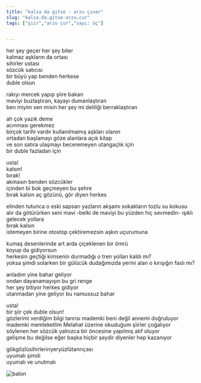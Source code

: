 ```yaml
---
title: "kalsa da gitse - arzu çınar"
slug: "kalsa.da.gitse-arzu.cur"
tags: ["şiir","arzu çur","sayı: üç"]


---
```

her şey geçer her şey biter    
kalmaz aşkların da ortası  
sihirler ustası  
sözcük satıcısı  
bir büyü yap benden herkese  
duble olsun

rakıyı mercek yapıp şiire bakan  
maviyi buzlaştıran, kayayı dumanlaştıran  
ben miyim sen misin her şey mi deliliği berraklaştıran

ah çok yazık deme  
acınması gerekmez  
birçok tarihi vardır kullanılmamış aşkları olanın  
ortadan başlamayı göze alanlara açık kitap  
ve son satıra ulaşmayı beceremeyen utangaçlık için  
bir duble fazladan için

usta!  
kalsın!  
bırak!  
akmasın benden sözcükler  
içinden bi bok geçmeyen bu şehre  
bırak kalsın aç gözünü, gör diyen herkes

elinden tutunca o eski sapsarı yazların akşamı sokakların tozlu su
kokusu  
alır da götürürken seni mavi -belki de maviyi bu yüzden hiç sevmedin-
ışıklı gelecek yollara  
bırak kalsın  
istemeyen birine otostop çektiremezsin aşkın uçurumuna

kumaş desenlerinde art arda çiçeklenen bir ömrü  
koyup da gidiyorsun  
herkesin geçtiği kimsenin durmadığı o tren yolları kaldı mı?  
yoksa şimdi solarken bir gülücük dudağımızda yerini alan o kırışığın
faslı mı?

anladım yine bahar geliyor  
ondan dayanamayışın bu gri renge  
her şey bitiyor herkes gidiyor  
utanmadan yine geliyor bu namussuz bahar

usta!  
bir şiir çek duble olsun!  
gözlerimi verdiğim bilgi tanrısı mademki beni değil annemi doğruluyor  
mademki memleketlim Melahat üzerine okuduğum şiirler çoğalıyor  
söylenen her sözcük yalnızca bir öncesine yapılmış atıf oluyor  
gelişme bu değilse eğer başka hiçbir şeydir diyenler hep kazanıyor

gökgözlüsihirlerinyeryüzlütanrıçası  
uyumalı şimdi  
uyumalı ve unutmalı


![balon](/img/ky03_13.jpg)